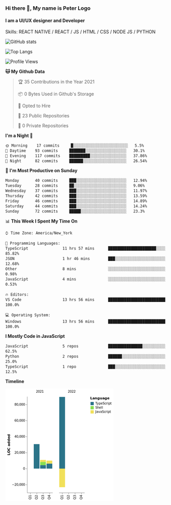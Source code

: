 ### Hi there 👋, My name is Peter Logo
#### I am a UI/UX designer and Developer
Skills: REACT NATIVE / REACT / JS / HTML / CSS / NODE JS / PYTHON

![GitHub stats](https://github-readme-stats.vercel.app/api?username=peterlogo&show_icons=true&count_private=true&theme=dark)

![Top Langs](https://github-readme-stats.vercel.app/api/top-langs/?username=peterlogo&theme=dark&layout=compact)

<!--START_SECTION:waka-->
![Profile Views](http://img.shields.io/badge/Profile%20Views-27-blue)

**🐱 My Github Data** 

> 🏆 35 Contributions in the Year 2021
 > 
> 📦 0 Bytes Used in Github's Storage 
 > 
> 💼 Opted to Hire
 > 
> 📜 23 Public Repositories 
 > 
> 🔑 0 Private Repositories  
 > 
**I'm a Night 🦉** 

```text
🌞 Morning    17 commits     █░░░░░░░░░░░░░░░░░░░░░░░░   5.5% 
🌆 Daytime    93 commits     ███████░░░░░░░░░░░░░░░░░░   30.1% 
🌃 Evening    117 commits    █████████░░░░░░░░░░░░░░░░   37.86% 
🌙 Night      82 commits     ██████░░░░░░░░░░░░░░░░░░░   26.54%

```
📅 **I'm Most Productive on Sunday** 

```text
Monday       40 commits     ███░░░░░░░░░░░░░░░░░░░░░░   12.94% 
Tuesday      28 commits     ██░░░░░░░░░░░░░░░░░░░░░░░   9.06% 
Wednesday    37 commits     ███░░░░░░░░░░░░░░░░░░░░░░   11.97% 
Thursday     42 commits     ███░░░░░░░░░░░░░░░░░░░░░░   13.59% 
Friday       46 commits     ███░░░░░░░░░░░░░░░░░░░░░░   14.89% 
Saturday     44 commits     ███░░░░░░░░░░░░░░░░░░░░░░   14.24% 
Sunday       72 commits     █████░░░░░░░░░░░░░░░░░░░░   23.3%

```


📊 **This Week I Spent My Time On** 

```text
⌚︎ Time Zone: America/New_York

💬 Programming Languages: 
TypeScript               11 hrs 57 mins      █████████████████████░░░░   85.82% 
JSON                     1 hr 46 mins        ███░░░░░░░░░░░░░░░░░░░░░░   12.68% 
Other                    8 mins              ░░░░░░░░░░░░░░░░░░░░░░░░░   0.98% 
JavaScript               4 mins              ░░░░░░░░░░░░░░░░░░░░░░░░░   0.53%

🔥 Editors: 
VS Code                  13 hrs 56 mins      █████████████████████████   100.0%

💻 Operating System: 
Windows                  13 hrs 56 mins      █████████████████████████   100.0%

```

**I Mostly Code in JavaScript** 

```text
JavaScript               5 repos             ███████████████░░░░░░░░░░   62.5% 
Python                   2 repos             ██████░░░░░░░░░░░░░░░░░░░   25.0% 
TypeScript               1 repo              ███░░░░░░░░░░░░░░░░░░░░░░   12.5%

```


**Timeline**

![Chart not found](https://raw.githubusercontent.com/peterlogo/peterlogo/master/charts/bar_graph.png) 


<!--END_SECTION:waka-->


